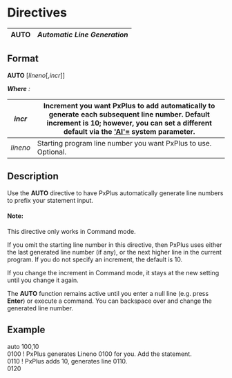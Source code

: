 # Directives 

**AUTO** |  **_Automatic Line Generation_**  
---|---  
  
##  Format

**AUTO** [_lineno_[,_incr_]]

**_Where_** _:_

_incr_ |  Increment you want PxPlus to add automatically to generate each subsequent line number. Default increment is 10; however, you can set a different default via the [**'AI'=**](../parameters/ai.md) system parameter.  
---|---  
_lineno_ |  Starting program line number you want PxPlus to use. Optional.  
  
##  Description

Use the **AUTO** directive to have PxPlus automatically generate line numbers to prefix your statement input.

#### **Note:**  
This directive only works in Command mode.

If you omit the starting line number in this directive, then PxPlus uses either the last generated line number (if any), or the next higher line in the current program. If you do not specify an increment, the default is 10.

If you change the increment in Command mode, it stays at the new setting until you change it again.

The **AUTO** function remains active until you enter a null line (e.g. press **Enter**) or execute a command. You can backspace over and change the generated line number.

##  Example

auto 100,10  
0100 ! PxPlus generates Lineno 0100 for you. Add the statement.   
0110 ! PxPlus adds 10, generates line 0110.   
0120
